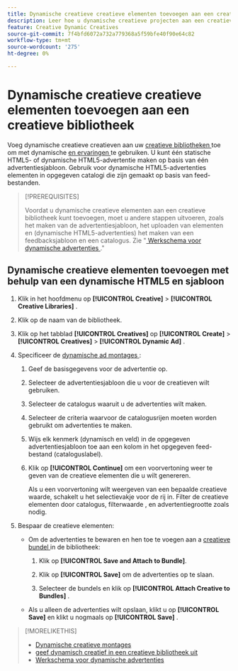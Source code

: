 ```yaml
---
title: Dynamische creatieve creatieve elementen toevoegen aan een creatieve bibliotheek
description: Leer hoe u dynamische creatieve projecten aan een creatieve bibliotheek kunt toevoegen.
feature: Creative Dynamic Creatives
source-git-commit: 7f4bfd6072a732a779368a5f59bfe40f90e64c82
workflow-type: tm+mt
source-wordcount: '275'
ht-degree: 0%

---
```


# Dynamische creatieve creatieve elementen toevoegen aan een creatieve bibliotheek

Voeg dynamische creatieve creatieven aan uw [ creatieve bibliotheken ](creative-library-manage.md) toe om met dynamische [ en ervaringen ](/help/creative/experiences/experience-about.md) te gebruiken. U kunt één statische HTML5- of dynamische HTML5-advertentie maken op basis van één advertentiesjabloon. Gebruik voor dynamische HTML5-advertenties elementen in opgegeven catalogi die zijn gemaakt op basis van feed-bestanden.

>[!PREREQUISITES]
>
>Voordat u dynamische creatieve elementen aan een creatieve bibliotheek kunt toevoegen, moet u andere stappen uitvoeren, zoals het maken van de advertentiesjabloon, het uploaden van elementen en (dynamische HTML5-advertenties) het maken van een feedbacksjabloon en een catalogus. Zie &quot;[ Werkschema voor dynamische advertenties ](/help/creative/introduction/workflow-dynamic-ads.md).&quot;

<!-- This does't work for me 9/24 -- I still have to select a catalog:

## Add dynamic creatives using a static HTML5 ad template

1. In the main menu, click **[!UICONTROL Creative]** > **[!UICONTROL Creative Libraries]**.

1. Click the library name.

1. On the **[!UICONTROL Creatives]** tab, click **[!UICONTROL Create]** > **[!UICONTROL Creatives]** > **[!UICONTROL Dynamic Ad]**.

1. Specify the [dynamic ad settings](/help/creative/creative-libraries/creative-settings-dynamic.md#dynamic-ad-settings-static-html5):

   1. On the [!UICONTROL Basic Details] tab, specify the ad details and the clickURL.

   1. Click **[!UICONTROL Process]**.

   1. On the [!UICONTROL Attributes Details] tab, specify the dynamic ad attributes.

1. Click **[!UICONTROL Save]**.

-->

## Dynamische creatieve elementen toevoegen met behulp van een dynamische HTML5 en sjabloon

1. Klik in het hoofdmenu op **[!UICONTROL Creative]** > **[!UICONTROL Creative Libraries]** .

1. Klik op de naam van de bibliotheek.

1. Klik op het tabblad **[!UICONTROL Creatives]** op **[!UICONTROL Create]** > **[!UICONTROL Creatives]** > **[!UICONTROL Dynamic Ad]** .

1. Specificeer de [ dynamische ad montages ](/help/creative/creative-libraries/creative-settings-dynamic.md):

   1. Geef de basisgegevens voor de advertentie op.

   1. Selecteer de advertentiesjabloon die u voor de creatieven wilt gebruiken.

   1. Selecteer de catalogus waaruit u de advertenties wilt maken.

   1. Selecteer de criteria waarvoor de catalogusrijen moeten worden gebruikt om advertenties te maken.

   1. Wijs elk kenmerk (dynamisch en veld) in de opgegeven advertentiesjabloon toe aan een kolom in het opgegeven feed-bestand (cataloguslabel).

   1. Klik op **[!UICONTROL Continue]** om een voorvertoning weer te geven van de creatieve elementen die u wilt genereren.

      Als u een voorvertoning wilt weergeven van een bepaalde creatieve waarde, schakelt u het selectievakje voor de rij in. Filter de creatieve elementen door catalogus, filterwaarde <!-- explain more-->, en advertentiegrootte zoals nodig.

1. Bespaar de creatieve elementen:

   * Om de advertenties te bewaren en hen toe te voegen aan a [ creatieve bundel ](/help/creative/creative-libraries/bundle-manage.md) in de bibliotheek:

      1. Klik op **[!UICONTROL Save and Attach to Bundle]**.

      1. Klik op **[!UICONTROL Save]** om de advertenties op te slaan.

      1. Selecteer de bundels en klik op **[!UICONTROL Attach Creative to Bundles]** .

   * Als u alleen de advertenties wilt opslaan, klikt u op **[!UICONTROL Save]** en klikt u nogmaals op **[!UICONTROL Save]** .

>[!MORELIKETHIS]
>
>* [ Dynamische creatieve montages ](creative-settings-dynamic.md)
>* [ geef dynamisch creatief in een creatieve bibliotheek uit ](creative-edit-dynamic.md)
>* [ Werkschema voor dynamische advertenties ](/help/creative/introduction/workflow-dynamic-ads.md)
